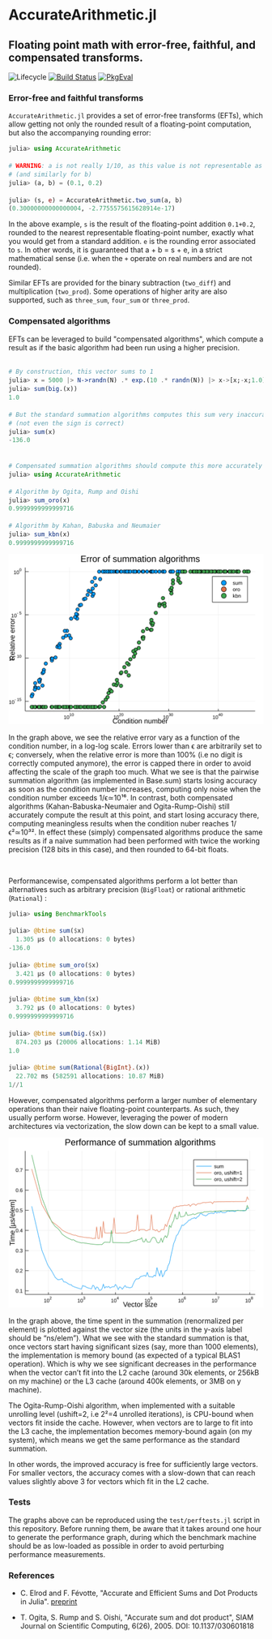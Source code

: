 # AccurateArithmetic.jl
## Floating point math with error-free, faithful, and compensated transforms. 

[travis-img]: https://travis-ci.org/JuliaMath/AccurateArithmetic.jl.svg?branch=master
[travis-url]: https://travis-ci.org/JuliaMath/AccurateArithmetic.jl

[pkgeval-img]: https://juliaci.github.io/NanosoldierReports/pkgeval_badges/A/AccurateArithmetic.svg
[pkgeval-url]: https://juliaci.github.io/NanosoldierReports/pkgeval_badges/report.html

![Lifecycle](https://img.shields.io/badge/lifecycle-maturing-blue.svg)
[![Build Status][travis-img]][travis-url]
[![PkgEval][pkgeval-img]][pkgeval-url]


### Error-free and faithful transforms

`AccurateArithmetic.jl` provides a set of error-free transforms (EFTs), which
allow getting not only the rounded result of a floating-point computation, but
also the accompanying rounding error:

```julia
julia> using AccurateArithmetic

# WARNING: a is not really 1/10, as this value is not representable as a Float64
# (and similarly for b)
julia> (a, b) = (0.1, 0.2)

julia> (s, e) = AccurateArithmetic.two_sum(a, b)
(0.30000000000000004, -2.7755575615628914e-17)
```

In the above example, `s` is the result of the floating-point addition
`0.1+0.2`, rounded to the nearest representable floating-point number, exactly
what you would get from a standard addition. `e` is the rounding error
associated to `s`. In other words, it is guaranteed that a + b = s + e, in a
strict mathematical sense (i.e. when the `+` operate on real numbers and are not
rounded).

Similar EFTs are provided for the binary subtraction (`two_diff`) and
multiplication (`two_prod`). Some operations of higher arity are also supported,
such as `three_sum`, `four_sum` or `three_prod`.


### Compensated algorithms

EFTs can be leveraged to build "compensated algorithms", which compute a result
as if the basic algorithm had been run using a higher precision.

```julia

# By construction, this vector sums to 1
julia> x = 5000 |> N->randn(N) .* exp.(10 .* randn(N)) |> x->[x;-x;1.0] |> x->x[sortperm(rand(length(x)))];
julia> sum(big.(x))
1.0

# But the standard summation algorithms computes this sum very inaccurately
# (not even the sign is correct)
julia> sum(x)
-136.0


# Compensated summation algorithms should compute this more accurately
julia> using AccurateArithmetic

# Algorithm by Ogita, Rump and Oishi
julia> sum_oro(x)
0.9999999999999716

# Algorithm by Kahan, Babuska and Neumaier
julia> sum_kbn(x)
0.9999999999999716
```


![](test/figs/qual.svg)

In the graph above, we see the relative error vary as a function of the
condition number, in a log-log scale. Errors lower than ϵ are arbitrarily set to
ϵ; conversely, when the relative error is more than 100% (i.e no digit is
correctly computed anymore), the error is capped there in order to avoid
affecting the scale of the graph too much. What we see is that the pairwise
summation algorithm (as implemented in Base.sum) starts losing accuracy as soon
as the condition number increases, computing only noise when the condition
number exceeds 1/ϵ≃10¹⁶. In contrast, both compensated algorithms
(Kahan-Babuska-Neumaier and Ogita-Rump-Oishi) still accurately compute the
result at this point, and start losing accuracy there, computing meaningless
results when the condition nuber reaches 1/ϵ²≃10³². In effect these (simply)
compensated algorithms produce the same results as if a naive summation had been
performed with twice the working precision (128 bits in this case), and then
rounded to 64-bit floats.

<br/>

Performancewise, compensated algorithms perform a lot better than alternatives
such as arbitrary precision (`BigFloat`) or rational arithmetic (`Rational`) :

```julia
julia> using BenchmarkTools

julia> @btime sum($x)
  1.305 μs (0 allocations: 0 bytes)
-136.0

julia> @btime sum_oro($x)
  3.421 μs (0 allocations: 0 bytes)
0.9999999999999716

julia> @btime sum_kbn($x)
  3.792 μs (0 allocations: 0 bytes)
0.9999999999999716

julia> @btime sum(big.($x))
  874.203 μs (20006 allocations: 1.14 MiB)
1.0

julia> @btime sum(Rational{BigInt}.(x))
  22.702 ms (582591 allocations: 10.87 MiB)
1//1
```


However, compensated algorithms perform a larger number of elementary operations
than their naive floating-point counterparts. As such, they usually perform
worse. However, leveraging the power of modern architectures via vectorization,
the slow down can be kept to a small value.

![](test/figs/perf.svg)

In the graph above, the time spent in the summation (renormalized per element)
is plotted against the vector size (the units in the y-axis label should be
“ns/elem”). What we see with the standard summation is that, once vectors start
having significant sizes (say, more than 1000 elements), the implementation is
memory bound (as expected of a typical BLAS1 operation). Which is why we see
significant decreases in the performance when the vector can’t fit into the L2
cache (around 30k elements, or 256kB on my machine) or the L3 cache (around 400k
elements, or 3MB on y machine).

The Ogita-Rump-Oishi algorithm, when implemented with a suitable unrolling level
(ushift=2, i.e 2²=4 unrolled iterations), is CPU-bound when vectors fit inside
the cache. However, when vectors are to large to fit into the L3 cache, the
implementation becomes memory-bound again (on my system), which means we get the
same performance as the standard summation.

In other words, the improved accuracy is free for sufficiently large
vectors. For smaller vectors, the accuracy comes with a slow-down that can reach
values slightly above 3 for vectors which fit in the L2 cache.


### Tests

The graphs above can be reproduced using the `test/perftests.jl` script in this
repository. Before running them, be aware that it takes around one hour to
generate the performance graph, during which the benchmark machine should be as
low-loaded as possible in order to avoid perturbing performance measurements.


### References

- C. Elrod and F. Févotte, "Accurate and Efficient Sums and Dot Products in
  Julia". [preprint](https://hal.archives-ouvertes.fr/hal-02265534)

- T. Ogita, S. Rump and S. Oishi, "Accurate sum and dot product", SIAM Journal
  on Scientific Computing, 6(26), 2005. DOI: 10.1137/030601818
